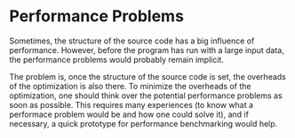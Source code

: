 # Performance Problems

Sometimes, the structure of the source code has a big influence of performance. However, before the program has run with a large input data, the performance problems would probably remain implicit.

The problem is, once the structure of the source code is set, the overheads of the optimization is also there. To minimize the overheads of the optimization, one should think over the potential performance problems as soon as possible. This requires many experiences (to know what a performace problem would be and how one could solve it), and if necessary, a quick prototype for performance benchmarking would help.
